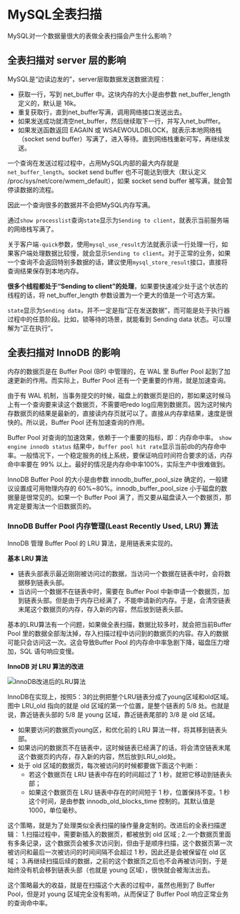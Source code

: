 # MySQL全表扫描

MySQL对一个数据量很大的表做全表扫描会产生什么影响？

## 全表扫描对 server 层的影响

MySQL是“边读边发的”，server层取数据发送数据流程：

* 获取一行，写到 net_buffer 中。这块内存的大小是由参数 net_buffer_length 定义的，默认是 16k。
* 重复获取行，直到net_buffer写满，调用网络接口发送出去。
* 如果发送成功就清空net_buffer，然后继续取下一行，并写入net_bufffer。
* 如果发送函数返回 EAGAIN 或 WSAEWOULDBLOCK，就表示本地网络栈（socket send buffer）写满了，进入等待。直到网络栈重新可写，再继续发送。

一个查询在发送过程过程中，占用MySQL内部的最大内存就是`net_buffer_length`。socket send buffer 也不可能达到很大（默认定义 /proc/sys/net/core/wmem_default），如果 socket send buffer 被写满，就会暂停读数据的流程。

因此一个查询很多的数据并不会把MySQL内存写满。

通过`show processlist`查询`state`显示为`Sending to client`，就表示当前服务端的网络栈写满了。

关于客户端`-quick`参数，使用`mysql_use_result`方法就表示读一行处理一行，如果客户端处理数据比较慢，就会显示`Sending to client`。对于正常的业务，如果一个查询不会返回特别多数据的话，建议使用`mysql_store_result`接口，直接将查询结果保存到本地内存。

**很多个线程都处于“Sending to client”的处理**，如果要快速减少处于这个状态的线程的话，将 net_buffer_length 参数设置为一个更大的值是一个可选方案。

`state`显示为`Sending data`，并不一定是指“正在发送数据”，而可能是处于执行器过程中的任意阶段。比如，锁等待的场景，就能看到 Sending data 状态。可以理解为“正在执行”。

## 全表扫描对 InnoDB 的影响

内存的数据页是在 Buffer Pool (BP) 中管理的，在 WAL 里 Buffer Pool 起到了加速更新的作用。而实际上，Buffer Pool 还有一个更重要的作用，就是加速查询。

由于有 WAL 机制，当事务提交的时候，磁盘上的数据页是旧的，那如果这时候马上有一个查询要来读这个数据页，不需要吧redo log应用到数据页。因为这时候内存数据页的结果是最新的，直接读内存页就可以了。直接从内存拿结果，速度是很快的。所以说，Buffer Pool 还有加速查询的作用。

Buffer Pool 对查询的加速效果，依赖于一个重要的指标，即：内存命中率。 `show engine innodb status` 结果中，`Buffer pool hit rate`显示当前db的内存命中率。一般情况下，一个稳定服务的线上系统，要保证响应时间符合要求的话，内存命中率要在 99% 以上。最好的情况是内存命中率100%，实际生产中很难做到。

InnoDB Buffer Pool 的大小是由参数 innodb_buffer_pool_size 确定的，一般建议设置成可用物理内存的 60%~80%。innodb_buffer_pool_size 小于磁盘的数据量是很常见的。如果一个 Buffer Pool 满了，而又要从磁盘读入一个数据页，那肯定是要淘汰一个旧数据页的。

### InnoDB Buffer Pool 内存管理(Least Recently Used, LRU) 算法

InnoDB 管理 Buffer Pool 的 LRU 算法，是用链表来实现的。

**基本 LRU 算法**

* 链表头部表示最近刚刚被访问过的数据，当访问一个数据在链表中时，会将数据移到链表头部。
* 当访问一个数据不在链表中时，需要在 Buffer Pool 中新申请一个数据页，加到链表头部。但是由于内存已经满了，不能申请新的内存。于是，会清空链表末尾这个数据页的内存，存入新的内容，然后放到链表头部。

基本的LRU算法有一个问题，如果做全表扫描，数据比较多时，就会把当前Buffer Pool 里的数据全部淘汰掉，存入扫描过程中访问到的数据页的内容。存入的数据可能只会访问这一次。这会导致Buffer Pool 的内存命中率急剧下降，磁盘压力增加，SQL 语句响应变慢。

**InnoDB 对 LRU 算法的改进**

![InnoDB改进后的LRU算法](https://note.youdao.com/yws/api/personal/file/C34DFC52BED54EBF983A5B1A69C13C98?method=download&shareKey=bd7781551e527a8d104447a9e855cc45)

InnoDB在实现上，按照5：3的比例把整个LRU链表分成了young区域和old区域。图中 LRU_old 指向的就是 old 区域的第一个位置，是整个链表的 5/8 处。也就是说，靠近链表头部的 5/8 是 young 区域，靠近链表尾部的 3/8 是 old 区域。

* 如果要访问的数据页young区，和优化前的 LRU 算法一样，将其移到链表头部。
* 如果访问的数据页不在链表中，这时候链表已经满了的话，将会清空链表末尾这个数据页的内存，存入新的内容，然后放到LRU_old处。
* 处于 old 区域的数据页，每次被访问的时候都要做下面这个判断：
  * 若这个数据页在 LRU 链表中存在的时间超过了 1 秒，就把它移动到链表头部；
  * 如果这个数据页在 LRU 链表中存在的时间短于 1 秒，位置保持不变。1 秒这个时间，是由参数 innodb_old_blocks_time 控制的。其默认值是 1000，单位毫秒。

这个策略，就是为了处理类似全表扫描的操作量身定制的。改进后的全表扫描逻辑：
1.扫描过程中，需要新插入的数据页，都被放到 old 区域 ;
2.一个数据页里面有多条记录，这个数据页会被多次访问到，但由于是顺序扫描，这个数据页第一次被访问和最后一次被访问的时间间隔不会超过 1 秒，因此还是会被保留在 old 区域；
3.再继续扫描后续的数据，之前的这个数据页之后也不会再被访问到，于是始终没有机会移到链表头部（也就是 young 区域），很快就会被淘汰出去。

这个策略最大的收益，就是在扫描这个大表的过程中，虽然也用到了 Buffer Pool，但是对 young 区域完全没有影响，从而保证了 Buffer Pool 响应正常业务的查询命中率。
